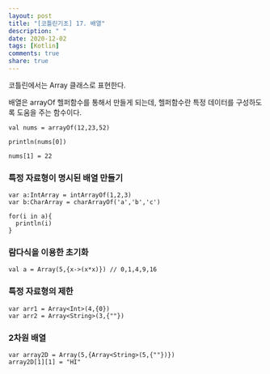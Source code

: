 ```yaml
---
layout: post
title: "[코틀린기초] 17. 배열"
description: " "
date: 2020-12-02
tags: [Kotlin]
comments: true
share: true
---    
```



  
  코틀린에서는 Array 클래스로 표현한다.
  
  배열은 arrayOf 헬퍼함수를 통해서 만들게 되는데, 헬퍼함수란 특정 데이터를 구성하도록 도움을 주는 함수이다.
  
  ```
  val nums = arrayOf(12,23,52)
  
  println(nums[0])
  
  nums[1] = 22
  ```
  
  ### 특정 자료형이 명시된 배열 만들기
  
  ```
  var a:IntArray = intArrayOf(1,2,3)
  var b:CharArray = charArrayOf('a','b','c')
  
  for(i in a){
    println(i)
  }
  
  ```
  
  ### 람다식을 이용한 초기화
  
  ```
  val a = Array(5,{x->(x*x)}) // 0,1,4,9,16
  ```
  
  ### 특정 자료형의 제한
  
  ```
  var arr1 = Array<Int>(4,{0})
  var arr2 = Array<String>(3,{""})
  ```
  
  ### 2차원 배열
  
  ```
  var array2D = Array(5,{Array<String>(5,{""})})
  array2D[1][1] = "HI"
  ```
